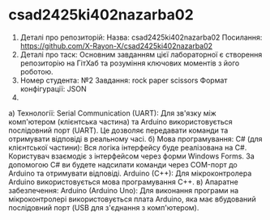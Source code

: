 # csad2425ki402nazarba02

1. Деталі про репозиторій:
Назва: csad2425ki402nazarba02
Посилання: https://github.com/X-Rayon-X/csad2425ki402nazarba02
2. Деталі про таск:
Основним завданням цієї лабораторної є створення репозиторію на ГітХаб та розуміння ключових моментів з його роботою.
3. Номер студента: №2
  Завдання: rock paper scissors
  Формат конфігурації: JSON
4.
  а) Технології:
Serial Communication (UART): Для зв'язку між комп'ютером (клієнтська частина) та Arduino використовується послідовний порт (UART). Це дозволяє передавати команди та отримувати відповіді в реальному часі.
  б) Мова програмування:
C# (для клієнтської частини): Вся логіка інтерфейсу буде реалізована на C#. Користувач взаємодіє з інтерфейсом через форми Windows Forms. За допомогою C# ви будете надсилати команди через COM-порт до Arduino та отримувати відповіді.
Arduino (C++): Для мікроконтролера Arduino використовується мова програмування C++.
  в) Апаратне забезпечення:
Arduino (Arduino Uno): Для виконання програми на мікроконтролері використовується плата Arduino, яка має вбудований послідовний порт (USB для з'єднання з комп'ютером).
